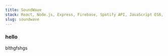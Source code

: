 ```yaml
---
title: SoundWave
stack: React, Node.js, Express, Firebase, Spotify API, JavaScript ES6, HTML & CSS
slug: soundwave
---
```


### hello

blthgfshgs
